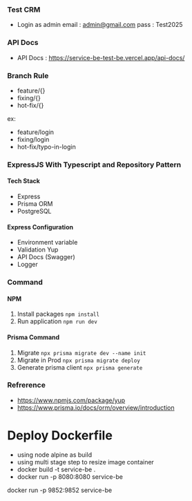 ### Test CRM

- Login as admin
  email : admin@gmail.com
  pass : Test2025

### API Docs

- API Docs : https://service-be-test-be.vercel.app/api-docs/

### Branch Rule

- feature/{}
- fixing/{}
- hot-fix/{}

ex:

- feature/login
- fixing/login
- hot-fix/typo-in-login

### ExpressJS With Typescript and Repository Pattern

#### Tech Stack

- Express
- Prisma ORM
- PostgreSQL

#### Express Configuration

- Environment variable
- Validation Yup
- API Docs (Swagger)
- Logger

### Command

#### NPM

1. Install packages
   `npm install`
2. Run application
   `npm run dev`

#### Prisma Command

1. Migrate
   `npx prisma migrate dev --name init`
2. Migrate in Prod
   `npx prisma migrate deploy`
3. Generate prisma client
   `npx prisma generate`

### Refrerence

- https://www.npmjs.com/package/yup
- https://www.prisma.io/docs/orm/overview/introduction

# Deploy Dockerfile

- using node alpine as build
- using multi stage step to resize image container
- docker build -t service-be .
- docker run -p 8080:8080 service-be

docker run -p 9852:9852 service-be
